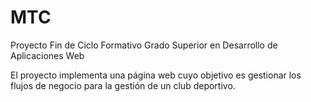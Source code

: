 # MTC

Proyecto Fin de Ciclo Formativo Grado Superior en Desarrollo de Aplicaciones Web

El proyecto implementa una página web cuyo objetivo es gestionar los flujos de negocio para la gestión de un club deportivo.
